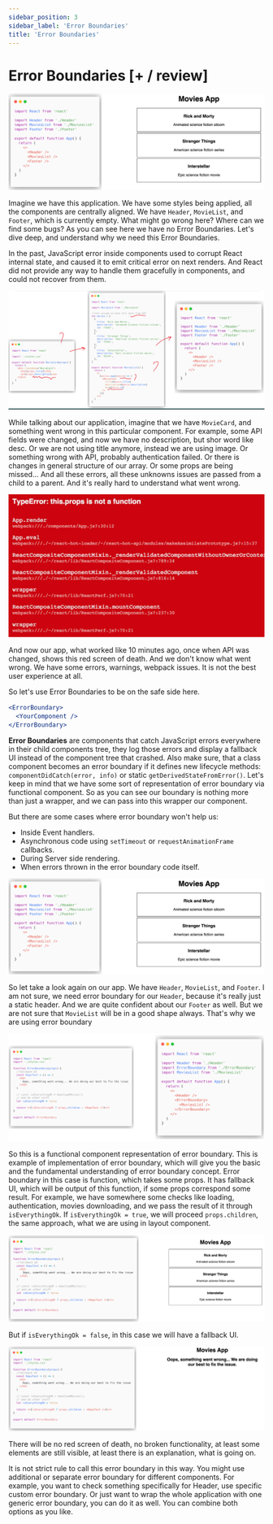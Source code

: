 ```yaml
---
sidebar_position: 3
sidebar_label: 'Error Boundaries'
title: 'Error Boundaries'
---
```


# Error Boundaries [+ / review]

![Error Boundaries image 1](images/error-boundaries-img1.png)

Imagine we have this application.
We have some styles being applied, all the components are centrally aligned.
We have `Header`, `MovieList`, and `Footer`, which is currently empty.
What might go wrong here?
Where can we find some bugs?
As you can see here we have no Error Boundaries.
Let's dive deep, and understand why we need this Error Boundaries.

In the past, JavaScript error inside components used to corrupt React internal state, and caused it to emit critical error on next renders.
And React did not provide any way to handle them gracefully in components, and could not recover from them.

![Error Boundaries image 2](images/error-boundaries-img2.png)

While talking about our application, imagine that we have `MovieCard`, and something went wrong in this particular component.
For example, some API fields were changed, and now we have no description, but shor word like desc.
Or we are not using title anymore, instead we are using image.
Or something wrong with API, probably authentication failed.
Or there is changes in general structure of our array.
Or some props are being missed...
And all these errors, all these unknowns issues are passed from a child to a parent.
And it's really hard to understand what went wrong.

![Error Boundaries image 3](images/error-boundaries-img3.png)

And now our app, what worked like 10 minutes ago, once when API was changed, shows this red screen of death.
And we don't know what went wrong.
We have some errors, warnings, webpack issues.
It is not the best user experience at all.

So let's use Error Boundaries to be on the safe side here.

```jsx
<ErrorBoundary>
  <YourComponent />
</ErrorBoundary>
```

**Error Boundaries** are components that catch JavaScript errors everywhere in their child components tree, they log those errors and display a fallback UI instead of the component tree that crashed.
Also make sure, that a class component becomes an error boundary if it defines new lifecycle methods: `componentDidCatch(error, info)` or static `getDerivedStateFromError()`.
Let's keep in mind that we have some sort of representation of error boundary via functional component.
So as you can see our boundary is nothing more than just a wrapper, and we can pass into this wrapper our component.

But there are some cases where error boundary won't help us:

- Inside Event handlers.
- Asynchronous code using `setTimeout` or `requestAnimationFrame` callbacks.
- During Server side rendering.
- When errors thrown in the error boundary code itself.

![Error Boundaries image 1](images/error-boundaries-img1.png)

So let take a look again on our app.
We have `Header`, `MovieList`, and `Footer`.
I am not sure, we need error boundary for our `Header`, because it's really just a static header.
And we are quite confident about our `Footer` as well.
But we are not sure that `MovieList` will be in a good shape always.
That's why we are using error boundary

![Error Boundaries image 4](images/error-boundaries-img4.png)

So this is a functional component representation of error boundary.
This is example of implementation of error boundary, which will give you the basic and the fundamental understanding of error boundary concept.
Error boundary in this case is function, which takes some props.
It has fallback UI, which will be output of this function, if some props correspond some result.
For example, we have somewhere some checks like loading, authentication, movies downloading, and we pass the result of it through `isEverythingOk`.
If `isEverythingOk = true`, we will proceed `props.children`, the same approach, what we are using in layout component.

![Error Boundaries image 5](images/error-boundaries-img5.png)

But if `isEverythingOk = false`, in this case we will have a fallback UI.

![Error Boundaries image 6](images/error-boundaries-img6.png)

There will be no red screen of death, no broken functionality, at least some elements are still visible, at least there is an explanation, what is going on.

It is not strict rule to call this error boundary in this way.
You might use additional or separate error boundary for different components.
For example, you want to check something specifically for Header, use specific custom error boundary.
Or just want to wrap the whole application with one generic error boundary, you can do it as well.
You can combine both options as you like.

